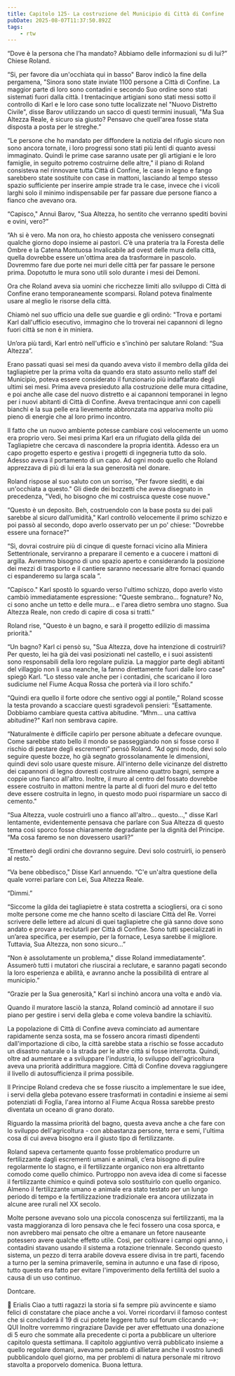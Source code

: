 ```yaml
---
title: Capitolo 125- La costruzione del Municipio di Città di Confine
pubDate: 2025-08-07T11:37:50.892Z
tags:
    - rtw
---
```











“Dove è la persona che l’ha mandato? Abbiamo delle informazioni su di lui?” Chiese Roland.


“Si, per favore dia un'occhiata qui in basso" Barov indicò la fine della pergamena, "Sinora sono state inviate 1100 persone a Città di Confine. La maggior parte di loro sono contadini e secondo Suo ordine sono stati sistemati fuori dalla città. I trentacinque artigiani sono stati messi sotto il controllo di Karl e le loro case sono tutte localizzate nel "Nuovo Distretto Civile", disse Barov utilizzando un sacco di questi termini inusuali, "Ma Sua Altezza Reale, è sicuro sia giusto? Pensavo che quell'area fosse stata disposta a posta per le streghe.”


“Le persone che ho mandato per diffondere la notizia del rifugio sicuro non sono ancora tornate, i loro progressi sono stati più lenti di quanto avessi immaginato. Quindi le prime case saranno usate per gli artigiani e le loro famiglie, in seguito potremo costruirne delle altre," il piano di Roland consisteva nel rinnovare tutta Città di Confine, le case in legno e fango  sarebbero state sostituite con case in mattoni, lasciando  al  tempo stesso spazio sufficiente per inserire ampie strade tra le case, invece che i vicoli larghi solo il minimo indispensabile per far passare due persone fianco a fianco che avevano ora.


“Capisco," Annuì Barov, "Sua Altezza, ho sentito che verranno spediti bovini e ovini, vero?”


“Ah si è vero. Ma non ora, ho chiesto apposta che venissero consegnati qualche giorno dopo insieme ai pastori. C’è una prateria tra la Foresta delle Ombre e la Catena Montuosa Invalicabile ad ovest delle mura della città, quella dovrebbe essere un'ottima area da trasformare in pascolo. Dovremmo fare due porte nei muri delle città per far passare le persone prima.  Dopotutto le mura sono utili solo durante i mesi dei Demoni.


Ora che Roland aveva sia uomini che ricchezze limiti allo sviluppo di Città di Confine erano temporaneamente scomparsi. Roland poteva finalmente usare al meglio le risorse della città.


Chiamò nel suo ufficio una delle sue guardie e gli ordinò: "Trova e portami Karl dall'ufficio esecutivo, immagino che lo troverai nei capannoni di legno fuori città se non è in miniera.


Un’ora più tardi, Karl entrò nell'ufficio e s'inchinò per salutare Roland: “Sua Altezza”.


Erano passati quasi sei mesi da quando aveva visto il membro della gilda dei tagliapietre per la prima volta da quando era stato assunto nello staff del Municipio, poteva essere considerato il funzionario più indaffarato degli ultimi sei mesi. Prima aveva presieduto alla costruzione delle mura cittadine, e poi anche alle case del nuovo distretto e ai capannoni temporanei in legno per i nuovi abitanti di Città di Confine. Aveva trentacinque  anni con  capelli bianchi e la sua pelle era lievemente abbronzata ma appariva molto più pieno di energie che al loro primo incontro.


Il fatto che un nuovo ambiente potesse cambiare così velocemente un uomo era proprio vero. Sei mesi prima Karl  era un rifugiato della gilda dei Tagliapietre  che cercava di nascondere la propria identità. Adesso era un capo progetto esperto e gestiva i progetti di ingegneria tutto da solo. Adesso aveva il portamento di un capo. Ad ogni modo quello che Roland apprezzava di più di lui era  la sua generosità nel donare.


Roland rispose al suo saluto con un sorriso, "Per favore siediti, e dai un'occhiata a questo." Gli diede dei bozzetti che aveva disegnato in precedenza, "Vedi, ho bisogno che mi costruisca queste cose nuove."


“Questo è un deposito. Beh, costruendolo con la base posta su dei pali sarebbe al sicuro dall’umidità," Karl controllò velocemente il primo schizzo e poi passò al secondo, dopo averlo osservato per un po' chiese: "Dovrebbe essere una fornace?"


“Sì, dovrai costruire più di cinque di queste fornaci vicino alla Miniera Settentrionale, serviranno a preparare il cemento e a cuocere i mattoni di argilla. Avremmo bisogno di uno spazio aperto e considerando la posizione dei mezzi di trasporto e  il cantiere saranno necessarie altre fornaci quando ci espanderemo su larga scala ”.


“Capisco." Karl spostò lo sguardo verso l'ultimo schizzo, dopo averlo visto cambiò immediatamente espressione: "Queste sembrano... fognature? No, ci sono anche un tetto e delle mura... e l'area dietro sembra uno stagno. Sua Altezza Reale, non credo di capire di cosa si tratti.”


Roland rise, "Questo è un bagno, e sarà il progetto edilizio di massima priorità."


“Un bagno? Karl ci pensò su, "Sua Altezza, dove ha intenzione di costruirli? Per questo, lei ha già dei vasi posizionati nel castello, e i suoi assistenti sono responsabili della loro regolare pulizia. La maggior parte degli abitanti del villaggio non li usa neanche, la fanno direttamente fuori dalle loro case" spiegò Karl. “Lo stesso vale anche per i contadini, che scaricano il loro sudiciume nel Fiume Acqua Rossa che porterà via il loro schifo.”


“Quindi era quello il forte odore che sentivo oggi al pontile,” Roland scosse la testa provando a scacciare questi sgradevoli pensieri: “Esattamente. Dobbiamo cambiare questa cattiva abitudine. “Mhm... una cattiva abitudine?" Karl non sembrava capire.


“Naturalmente è difficile capirlo per persone abituate a defecare ovunque. Come sarebbe stato bello il mondo se passeggiando non si fosse corso il rischio di pestare degli escrementi” pensò Roland. “Ad ogni modo, devi solo seguire queste bozze, ho già segnato grossolanamente le dimensioni, quindi devi solo usare queste misure. All'interno delle vicinanze del distretto dei capannoni di legno dovresti costruire almeno quattro bagni, sempre a coppie uno fianco all'altro. Inoltre, il muro al centro del fossato dovrebbe essere costruito in mattoni mentre la parte al di fuori del muro e del tetto deve essere costruita in legno, in questo modo puoi risparmiare un sacco di cemento."


“Sua Altezza, vuole costruirli uno a fianco all'altro... questo...," disse Karl lentamente, evidentemente pensava che parlare con Sua Altezza di questo tema così sporco fosse chiaramente degradante per la dignità del Principe. “Ma cosa faremo se non dovessero usarli?”


“Emetterò degli ordini che dovranno seguire. Devi solo costruirli, io penserò al resto.”


“Va bene obbedisco," Disse Karl annuendo. “C'e un'altra questione della quale vorrei parlare con Lei, Sua Altezza Reale.


“Dimmi.”


“Siccome la gilda dei tagliapietre è stata costretta a sciogliersi, ora ci sono molte persone come me che hanno scelto di lasciare Città del Re. Vorrei scrivere delle lettere ad alcuni di quei tagliapietre che già sanno dove sono andato e provare a reclutarli per Città di Confine. Sono tutti specializzati in un’area specifica, per esempio, per la fornace, Lesya sarebbe il migliore. Tuttavia, Sua Altezza, non sono sicuro...”


“Non è assolutamente un problema," disse Roland immediatamente”. Assumerò tutti i mutatori che riuscirai a reclutare, e saranno pagati secondo la loro esperienza e abilità, e avranno anche la possibilità di entrare al municipio.”


“Grazie per la Sua generosità," Karl si inchinò ancora una volta e andò via.


Quando il muratore lasciò la stanza, Roland cominciò ad annotare il suo piano per gestire i servi della gleba e come voleva bandire la schiavitù.


La popolazione di Città di Confine aveva cominciato ad aumentare rapidamente senza sosta, ma se fossero ancora rimasti dipendenti dall'importazione di cibo, la città sarebbe stata a rischio se fosse accaduto un disastro naturale o la strada per le altre città si fosse interrotta. Quindi, oltre ad aumentare e a sviluppare l'industria, lo sviluppo dell'agricoltura aveva una priorità addirittura maggiore. Città di Confine doveva raggiungere il livello di autosufficienza il prima possibile.


Il Principe Roland credeva che se fosse riuscito a implementare le sue idee, i servi della gleba potevano essere trasformati in contadini e insieme ai semi potenziati di Foglia, l'area intorno al Fiume Acqua Rossa sarebbe presto diventata un oceano di grano dorato.


Riguardo la massima priorità del bagno, questa aveva anche a che fare con lo sviluppo dell'agricoltura - con abbastanza persone, terra e semi, l'ultima cosa di cui aveva bisogno era il giusto tipo di fertilizzante.


Roland sapeva certamente quanto fosse problematico produrre un fertilizzante dagli escrementi umani e animali, c’era bisogno di pulire regolarmente lo stagno, e il fertilizzante organico non era altrettanto comodo come quello chimico. Purtroppo non aveva idea di come si facesse il fertilizzante chimico e quindi poteva solo sostituirlo con quello organico. Almeno il fertilizzante umano e animale era stato testato per un lungo periodo di tempo e la fertilizzazione tradizionale era ancora utilizzata in alcune aree rurali nel XX secolo.


Molte persone avevano solo una piccola conoscenza sui fertilizzanti, ma la vasta maggioranza di loro pensava che le feci fossero una cosa sporca, e non avrebbero mai pensato che oltre a emanare un fetore nauseante potessero avere qualche effetto utile. Così, per coltivare i campi ogni anno, i contadini stavano usando il sistema a rotazione triennale. Secondo questo sistema, un pezzo di terra arabile doveva essere divisa in tre parti, facendo a turno per la semina primaverile, semina in autunno e una fase di riposo, tutto questo era fatto per evitare l'impoverimento della fertilità del suolo a causa di un uso continuo.






Dontcare.


💬 Erialis Ciao a tutti ragazzi la storia si fa sempre più avvincente e siamo felici di constatare che piace anche a voi. Vorrei ricordarvi il famoso contest che si concluderà il 19 di cui potete leggere tutto sul forum cliccando -->; QUI Inoltre vorremmo ringraziare Davide per aver effettuato una donazione di 5 euro che sommate alla precedente ci porta a pubblicare un ulteriore capitolo questa settimana. Il capitolo aggiuntivo verrà pubblicato insieme a quello regolare domani, avevamo pensato di allietare anche il vostro lunedì pubblicandolo quel giorno, ma per problemi di natura personale mi ritrovo stavolta a proporvelo domenica. Buona lettura.
                                


                                



